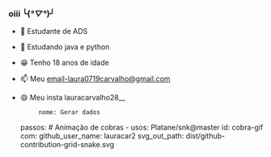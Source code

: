 ### oiii ╰(*°▽°*)╯

- 🙂 Estudante de ADS
- 🤫 Estudando java e python
- 😁 Tenho 18 anos de idade
- 📫 Meu email-laura0719carvalho@gmail.com
- 😄 Meu insta lauracarvalho28__


           nome: Gerar dados


    passos:
      # Animação de cobras
      - usos: Platane/snk@master
        id: cobra-gif
        com:
          github_user_name: lauracar2
          svg_out_path: dist/github-contribution-grid-snake.svg

         
